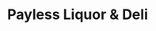 ---
title: "Payless Liquor & Deli"
url: /elmwood-park/payless-liquor-und-deli/
shop: Spirituosen
---